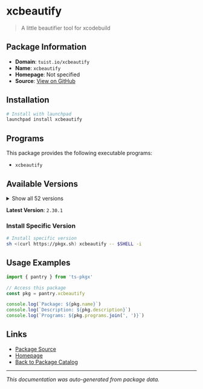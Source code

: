 # xcbeautify

> A little beautifier tool for xcodebuild

## Package Information

- **Domain**: `tuist.io/xcbeautify`
- **Name**: `xcbeautify`
- **Homepage**: Not specified
- **Source**: [View on GitHub](https://github.com/pkgxdev/pantry/tree/main/projects/tuist.io/xcbeautify/package.yml)

## Installation

```bash
# Install with launchpad
launchpad install xcbeautify
```

## Programs

This package provides the following executable programs:

- `xcbeautify`

## Available Versions

<details>
<summary>Show all 52 versions</summary>

- `2.30.1`, `2.30.0`, `2.29.0`, `2.28.0`, `2.27.0`
- `2.26.0`, `2.25.1`, `2.25.0`, `2.24.0`, `2.23.0`
- `2.22.0`, `2.21.0`, `2.20.0`, `2.19.0`, `2.18.0`
- `2.17.0`, `2.16.1`, `2.16.0`, `2.15.0`, `2.14.1`
- `2.14.0`, `2.13.0`, `2.12.0`, `2.11.0`, `2.10.1`
- `2.10.0`, `2.9.0`, `2.7.0`, `2.5.0`, `2.4.1`
- `2.4.0`, `2.3.1`, `2.3.0`, `2.2.0`, `2.1.1`
- `2.1.0`, `2.0.1`, `2.0.0`, `1.7.0`, `1.6.0`
- `1.5.0`, `1.4.0`, `1.3.1`, `1.3.0`, `1.2.0`
- `1.1.1`, `1.1.0`, `1.0.1`, `1.0.0`, `0.21.1`
- `0.21.0`, `0.20.0`

</details>

**Latest Version**: `2.30.1`

### Install Specific Version

```bash
# Install specific version
sh <(curl https://pkgx.sh) xcbeautify -- $SHELL -i
```

## Usage Examples

```typescript
import { pantry } from 'ts-pkgx'

// Access this package
const pkg = pantry.xcbeautify

console.log(`Package: ${pkg.name}`)
console.log(`Description: ${pkg.description}`)
console.log(`Programs: ${pkg.programs.join(', ')}`)
```

## Links

- [Package Source](https://github.com/pkgxdev/pantry/tree/main/projects/tuist.io/xcbeautify/package.yml)
- [Homepage](#)
- [Back to Package Catalog](../../../package-catalog.md)

---

*This documentation was auto-generated from package data.*
